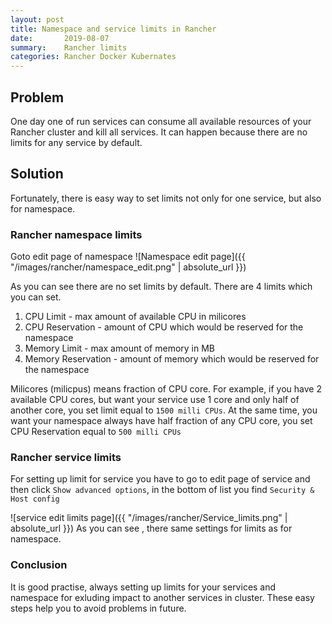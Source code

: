 ```yaml
---
layout: post
title: Namespace and service limits in Rancher
date:       2019-08-07
summary:    Rancher limits
categories: Rancher Docker Kubernates
---
```


## Problem

One day one of run services can consume all available resources of your Rancher cluster and kill all services.
It can happen because there are no limits for any service by default.

## Solution

Fortunately, there is easy way to set limits not only for one service, but also for namespace.

### Rancher namespace limits 

Goto edit page of namespace
![Namespace edit page]({{ "/images/rancher/namespace_edit.png" | absolute_url }})

As you can see there are no set limits by default. There are 4 limits which you can set.

1. CPU Limit - max amount of available CPU in milicores
2. CPU Reservation - amount of CPU which would be reserved for the namespace
3. Memory Limit - max amount of memory in MB
4. Memory Reservation - amount of memory which would be reserved for the namespace

Milicores (milicpus) means fraction of CPU core. For example, if you have 2 available CPU cores, but want your service use 1 core and only half of another core, you set limit equal to `1500 milli CPUs`. At the same time, you want your namespace always have half fraction of any CPU core, you set CPU Reservation equal to `500 milli CPUs`

### Rancher service limits

For setting up limit for service you have to go to edit page of service and then click `Show advanced options`, in the bottom of list you find `Security & Host config`

![service edit limits page]({{ "/images/rancher/Service_limits.png" | absolute_url }})
As you can see , there same settings for limits as for namespace.  

### Conclusion
It is good practise, always setting up limits for your services and namespace for exluding impact to another services in cluster. These easy steps help you to avoid problems in future.
